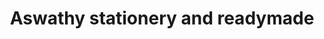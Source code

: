 ---
title: "Aswathy stationery and readymade"
url: /kollam/aswathy-stationery-and-readymade/
shop: office supplies
---
